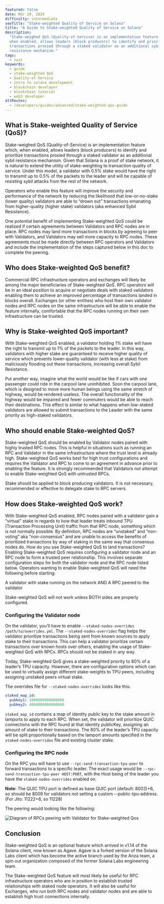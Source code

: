 ```yaml
---
featured: false
date: Mar 20, 2024
difficulty: intermediate
seoTitle: "Stake-weighted Quality of Service on Solana"
title: "A Guide to Stake-weighted Quality of Service on Solana"
description:
  "Stake-weighed QoS (Quality-of-Service) is an implementation feature which,
  when enabled, allows leaders (block producers) to identify and prioritize
  transactions proxied through a staked validator as an additional sybil
  resistance mechanism."
tags:
  - rust
keywords:
  - guide
  - stake-weighted QoS
  - Quality-of-Service
  - intro to solana development
  - blockchain developer
  - blockchain tutorial
  - web3 developer
altRoutes:
  - /developers/guides/advanced/stake-weighted-qos-guide
---
```


## What is Stake-weighted Quality of Service (QoS)?

Stake-weighed QoS (Quality-of-Service) is an implementation feature which, when
enabled, allows leaders (block producers) to identify and prioritize
transactions proxied through a staked validator as an additional sybil
resistance mechanism. Given that Solana is a proof of stake network, it is
natural to extend the utility of stake-weighting to transaction quality of
service. Under this model, a validator with 0.5% stake would have the right to
transmit up to 0.5% of the packets to the leader and will be capable of
resisting sybil attacks from the rest of the network.

Operators who enable this feature will improve the security and performance of
the network by reducing the likelihood that low-or-no-stake (lower quality)
validators are able to “drown out” transactions emanating from higher-quality
(higher stake) validators (aka enhanced Sybil Resistance).

One potential benefit of implementing Stake-weighted QoS could be realized if
certain agreements between Validators and RPC nodes are in place. RPC nodes may
land more transactions in blocks by agreeing to peer with Validators, and
Validators may sell more capacity to RPC nodes. These agreements must be made
directly between RPC operators and Validators and include the implementation of
the steps captured below in this doc to complete the peering.

## Who does Stake-weighted QoS benefit?

Commercial RPC infrastructure operators and exchanges will likely be among the
major beneficiaries of Stake-weighted QoS. RPC operators will be in an ideal
position to acquire or negotiate deals with staked validators enabling them to
achieve an improved percentage of transactions landed in blocks overall.
Exchanges (or other entities) who host their own validator nodes and RPC nodes
on the same infrastructure will be able to enable the feature internally,
comfortable that the RPC nodes running on their own infrastructure can be
trusted.

## Why is Stake-weighted QoS important?

With Stake-weighted QoS enabled, a validator holding 1% stake will have the
right to transmit up to 1% of the packets to the leader. In this way, validators
with higher stake are guaranteed to receive higher quality of service which
prevents lower-quality validator (with less at stake) from maliciously flooding
out these transactions, increasing overall Sybil Resistance.

Put another way, imagine what the world would be like if cars with one passenger
could ride in the carpool lane uninhibited. Soon the carpool lane, which is
designed to move more human beings using the same stretch of highway, would be
rendered useless. The overall functionality of the highway would be impaired and
fewer commuters would be able to reach their destinations. This effect is
similar to what happens when low-staked validators are allowed to submit
transactions to the Leader with the same priority as high-staked validators.

## Who should enable Stake-weighted QoS?

Stake-weighted QoS should be enabled by Validator nodes paired with highly
trusted RPC nodes. This is helpful in situations such as running an RPC and
Validator in the same infrastructure where the trust level is already high.
Stake-weighted QoS works best for high trust configurations and requires the
Validator and RPC to come to an agreement in advance prior to enabling the
feature. It is strongly recommended that Validators not attempt to enable
Stake-weighted QoS with untrusted RPCs.

Stake should be applied to block producing validators. It is not necessary,
recommended or effective to delegate stake to RPC servers.

## How does Stake-weighted QoS work?

With Stake-weighted QoS enabled, RPC nodes paired with a validator gain a
“virtual” stake in regards to how that leader treats inbound TPU (Transaction
Processing Unit) traffic from that RPC node, something which is not normally
possible. By definition, RPC nodes are “unstaked” and “non-voting” aka
“non-consensus” and are unable to access the benefits of prioritized
transactions by way of staking in the same way that consensus nodes do. How do
you use Stake-weighted QoS to land transactions? Enabling Stake-weighted QoS
requires configuring a validator node and an RPC node to form a trusted peer
relationship. This involves separate configuration steps for both the validator
node and the RPC node listed below. Operators wanting to enable Stake-weighted
QoS will need the following before starting:

A validator with stake running on the network AND A RPC peered to the validator

Stake-weighted QoS will not work unless BOTH sides are properly configured.

### Configuring the Validator node

On the validator, you’ll have to enable
`--staked-nodes-overrides /path/to/overrides.yml`. The
`--staked-nodes-overrides` flag helps the validator prioritize transactions
being sent from known sources to apply stake to their transactions. This can
help a validator prioritize certain transactions over known hosts over others,
enabling the usage of Stake-weighted QoS with RPCs. RPCs should not be staked in
any way.

Today, Stake-weighted QoS gives a stake-weighted priority to 80% of a leader’s
TPU capacity. However, there are configuration options which can be used to
virtually assign different stake-weights to TPU peers, including assigning
unstaked peers virtual stake.

The overrides file for `--staked-nodes-overrides` looks like this:

```yml
staked_map_id:
  pubkey1: 1000000000000000
  pubkey2: 4000000000000000
```

`staked_map_id` contains a map of identity public key to the stake amount in
lamports to apply to each RPC. When set, the validator will prioritize QUIC
connections with the RPC found at that identity publicKey, assigning an amount
of stake to their transactions. The 80% of the leader’s TPU capacity will be
split proportionally based on the lamport amounts specified in the
`staked-nodes-overrides` file and existing cluster stake.

### Configuring the RPC node

On the RPC you will have to use `--rpc-send-transaction-tpu-peer` to forward
transactions to a specific leader. The exact usage would be
`--rpc-send-transaction-tpu-peer HOST:PORT`, with the Host being of the leader
you have the `staked-nodes-overrides` enabled on. 

**Note:** The QUIC TPU port is defined as base QUIC port (default: 8003)+6, so should be 
8009 for validators not setting a custom --public-tpu-address. (For Jito: 11222+6, 
so 11228)

The peering would looking like the following:

![Diagram of RPCs peering with Validator for Stake-weighted Qos](/assets/guides/stake-weighted-qos-guide/peered-RPCs-guide.png)

## Conclusion

Stake-weighted QoS is an optional feature which arrived in v1.14 of the Solana
client, now known as Agave. Agave is a forked version of the Solana Labs client
which has become the active branch used by the Anza team, a spin out
organization composed of the former Solana Labs engineering team.

The Stake-weighted QoS feature will most likely be useful for RPC infrastructure
operators who are in position to establish trusted relationships with staked
node operators. It will also be useful for Exchanges, who run both RPC nodes and
validator nodes and are able to establish high trust connections internally.
